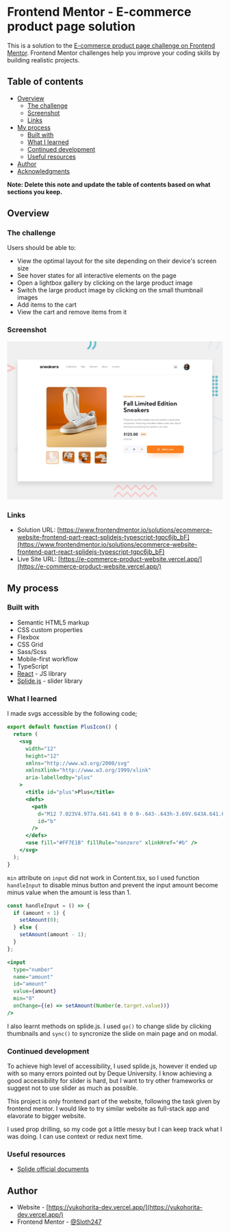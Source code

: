 # Frontend Mentor - E-commerce product page solution

This is a solution to the [E-commerce product page challenge on Frontend Mentor](https://www.frontendmentor.io/challenges/ecommerce-product-page-UPsZ9MJp6). Frontend Mentor challenges help you improve your coding skills by building realistic projects.

## Table of contents

- [Overview](#overview)
  - [The challenge](#the-challenge)
  - [Screenshot](#screenshot)
  - [Links](#links)
- [My process](#my-process)
  - [Built with](#built-with)
  - [What I learned](#what-i-learned)
  - [Continued development](#continued-development)
  - [Useful resources](#useful-resources)
- [Author](#author)
- [Acknowledgments](#acknowledgments)

**Note: Delete this note and update the table of contents based on what sections you keep.**

## Overview

### The challenge

Users should be able to:

- View the optimal layout for the site depending on their device's screen size
- See hover states for all interactive elements on the page
- Open a lightbox gallery by clicking on the large product image
- Switch the large product image by clicking on the small thumbnail images
- Add items to the cart
- View the cart and remove items from it

### Screenshot

![](./src/assets/desktop-preview.jpg)

### Links

- Solution URL: [https://www.frontendmentor.io/solutions/ecommerce-website-frontend-part-react-splidejs-typescript-tgpc6jb_bF](https://www.frontendmentor.io/solutions/ecommerce-website-frontend-part-react-splidejs-typescript-tgpc6jb_bF)
- Live Site URL: [https://e-commerce-product-website.vercel.app/](https://e-commerce-product-website.vercel.app/)

## My process

### Built with

- Semantic HTML5 markup
- CSS custom properties
- Flexbox
- CSS Grid
- Sass/Scss
- Mobile-first workflow
- TypeScript
- [React](https://reactjs.org/) - JS library
- [Splide.js](https://splidejs.com/) - slider library

### What I learned

I made svgs accessible by the following code;

```jsx
export default function PlusIcon() {
  return (
    <svg
      width="12"
      height="12"
      xmlns="http://www.w3.org/2000/svg"
      xmlnsXlink="http://www.w3.org/1999/xlink"
      aria-labelledby="plus"
    >
      <title id="plus">Plus</title>
      <defs>
        <path
          d="M12 7.023V4.977a.641.641 0 0 0-.643-.643h-3.69V.643A.641.641 0 0 0 7.022 0H4.977a.641.641 0 0 0-.643.643v3.69H.643A.641.641 0 0 0 0 4.978v2.046c0 .356.287.643.643.643h3.69v3.691c0 .356.288.643.644.643h2.046a.641.641 0 0 0 .643-.643v-3.69h3.691A.641.641 0 0 0 12 7.022Z"
          id="b"
        />
      </defs>
      <use fill="#FF7E1B" fillRule="nonzero" xlinkHref="#b" />
    </svg>
  );
}
```

`min` attribute on `input` did not work in Content.tsx, so I used function `handleInput` to disable minus button and prevent the input amount become minus value when the amount is less than 1.

```jsx
const handleInput = () => {
  if (amount < 1) {
    setAmount(0);
  } else {
    setAmount(amount - 1);
  }
};
```

```jsx
<input
  type="number"
  name="amount"
  id="amount"
  value={amount}
  min="0"
  onChange={(e) => setAmount(Number(e.target.value))}
/>
```

I also learnt methods on splide.js. I used `go()` to change slide by clicking thumbnails and `sync()` to syncronize the slide on main page and on modal.

### Continued development

To achieve high level of accessibility, I used splide.js, however it ended up with so many errors pointed out by Deque University. I know achieving a good accessibility for slider is hard, but I want to try other frameworks or suggest not to use slider as much as possible.

This project is only frontend part of the website, following the task given by frontend mentor. I would like to try similar website as full-stack app and elavorate to bigger website.

I used prop drilling, so my code got a little messy but I can keep track what I was doing. I can use context or redux next time.

### Useful resources

- [Splide official documents](https://splidejs.com/)

## Author

- Website - [https://yukohorita-dev.vercel.app/](https://yukohorita-dev.vercel.app/)
- Frontend Mentor - [@Sloth247](https://e-commerce-product-website.vercel.app/)
